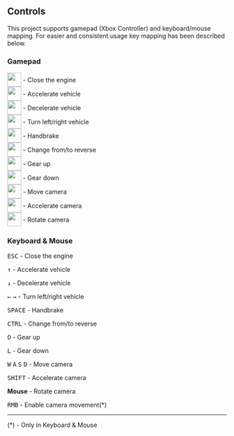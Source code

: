 ## Controls

This project supports gamepad (Xbox Controller) and keyboard/mouse mapping. For easier and consistent usage key mapping has been described below.

### Gamepad

<div>
    <img src="xbox_buttons/xboxControllerBack.png" style="vertical-align: middle;" width="32"> 
    <span style="vertical-align: middle;">- Close the engine</span>
</div>

<div>
    <img src="xbox_buttons/xboxControllerRightTrigger.png" style="vertical-align: middle;" width="32"> 
    <span style="vertical-align: middle;">- Accelerate vehicle</span>
</div>

<div>
    <img src="xbox_buttons/xboxControllerLeftTrigger.png" style="vertical-align: middle;" width="32"> 
    <span style="vertical-align: middle;">- Decelerate vehicle</span>
</div>

<div>
    <img src="xbox_buttons/xboxControllerLeftThumbstick.png" style="vertical-align: middle;" width="32"> 
    <span style="vertical-align: middle;">- Turn left/right vehicle</span>
</div>

<div>
    <img src="xbox_buttons/xboxControllerButtonA.png" style="vertical-align: middle;" width="32"> 
    <span style="vertical-align: middle;">- Handbrake</span>
</div>

<div>
    <img src="xbox_buttons/xboxControllerButtonB.png" style="vertical-align: middle;" width="32"> 
    <span style="vertical-align: middle;">- Change from/to reverse</span>
</div>

<div>
    <img src="xbox_buttons/xboxControllerRightShoulder.png" style="vertical-align: middle;" width="32"> 
    <span style="vertical-align: middle;">- Gear up</span>
</div>

<div>
    <img src="xbox_buttons/xboxControllerLeftShoulder.png" style="vertical-align: middle;" width="32"> 
    <span style="vertical-align: middle;">- Gear down</span>
</div>

<div>
    <img src="xbox_buttons/xboxControllerDPad.png" style="vertical-align: middle;" width="32"> 
    <span style="vertical-align: middle;">- Move camera</span>
</div>

<div>
    <img src="xbox_buttons/xboxControllerRightThumbstick.png" style="vertical-align: middle;" width="32"> 
    <span style="vertical-align: middle;">- Accelerate camera</span>
</div>

<div>
    <img src="xbox_buttons/xboxControllerRightThumbstick.png" style="vertical-align: middle;" width="32"> 
    <span style="vertical-align: middle;">- Rotate camera</span>
</div>

### Keyboard & Mouse

<kbd>ESC</kbd> - Close the engine

<kbd>↑</kbd> - Accelerate vehicle

<kbd>↓</kbd> - Decelerate vehicle

<kbd>←</kbd> <kbd>→</kbd> - Turn left/right vehicle

<kbd>SPACE</kbd> - Handbrake

<kbd>CTRL</kbd> - Change from/to reverse

<kbd>O</kbd> - Gear up

<kbd>L</kbd> - Gear down

<kbd>W</kbd> <kbd>A</kbd> <kbd>S</kbd> <kbd>D</kbd> - Move camera

<kbd>SHIFT</kbd> - Accelerate camera

**Mouse** - Rotate camera

<kbd>RMB</kbd> - Enable camera movement(*)

---
(*) - Only in Keyboard & Mouse